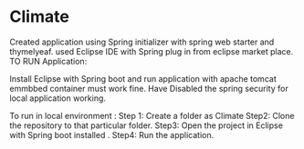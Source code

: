 # Climate
Created application using Spring initializer with spring web starter and thymelyeaf.
used Eclipse IDE with Spring plug in from eclipse market place. 
TO RUN Application:

Install Eclipse with Spring boot and run application with apache tomcat emmbbed container must work fine. 
Have Disabled the spring security for local application working. 

To run in local environment :
 Step 1: Create a folder as Climate
 Step2: Clone the repository to that particular folder.
 Step3: Open the project in Eclipse with Spring boot installed . 
 Step4: Run the application.
 
